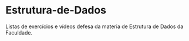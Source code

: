 # Estrutura-de-Dados
 Listas de exercícios e vídeos defesa da materia de Estrutura de Dados da Faculdade.
